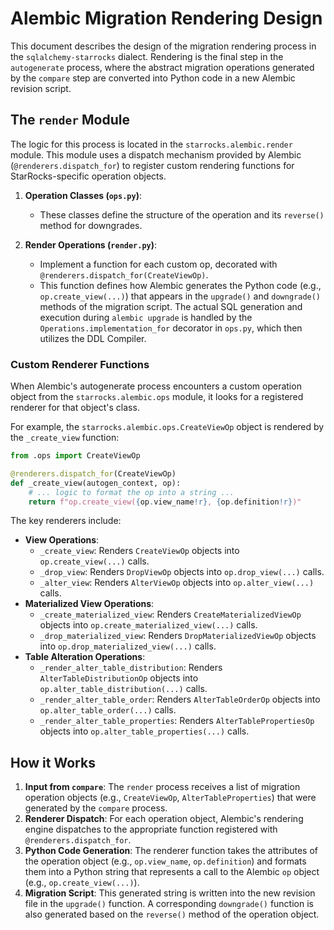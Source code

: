 # Alembic Migration Rendering Design

This document describes the design of the migration rendering process in the `sqlalchemy-starrocks` dialect. Rendering is the final step in the `autogenerate` process, where the abstract migration operations generated by the `compare` step are converted into Python code in a new Alembic revision script.

## The `render` Module

The logic for this process is located in the `starrocks.alembic.render` module. This module uses a dispatch mechanism provided by Alembic (`@renderers.dispatch_for`) to register custom rendering functions for StarRocks-specific operation objects.

1. **Operation Classes (`ops.py`)**:

    - These classes define the structure of the operation and its `reverse()` method for downgrades.

2. **Render Operations (`render.py`)**:
    - Implement a function for each custom op, decorated with `@renderers.dispatch_for(CreateViewOp)`.
    - This function defines how Alembic generates the Python code (e.g., `op.create_view(...)`) that appears in the `upgrade()` and `downgrade()` methods of the migration script. The actual SQL generation and execution during `alembic upgrade` is handled by the `Operations.implementation_for` decorator in `ops.py`, which then utilizes the DDL Compiler.

### Custom Renderer Functions

When Alembic's autogenerate process encounters a custom operation object from the `starrocks.alembic.ops` module, it looks for a registered renderer for that object's class.

For example, the `starrocks.alembic.ops.CreateViewOp` object is rendered by the `_create_view` function:

```python
from .ops import CreateViewOp

@renderers.dispatch_for(CreateViewOp)
def _create_view(autogen_context, op):
    # ... logic to format the op into a string ...
    return f"op.create_view({op.view_name!r}, {op.definition!r})"
```

The key renderers include:

- **View Operations**:
  - `_create_view`: Renders `CreateViewOp` objects into `op.create_view(...)` calls.
  - `_drop_view`: Renders `DropViewOp` objects into `op.drop_view(...)` calls.
  - `_alter_view`: Renders `AlterViewOp` objects into `op.alter_view(...)` calls.
- **Materialized View Operations**:
  - `_create_materialized_view`: Renders `CreateMaterializedViewOp` objects into `op.create_materialized_view(...)` calls.
  - `_drop_materialized_view`: Renders `DropMaterializedViewOp` objects into `op.drop_materialized_view(...)` calls.
- **Table Alteration Operations**:
  - `_render_alter_table_distribution`: Renders `AlterTableDistributionOp` objects into `op.alter_table_distribution(...)` calls.
  - `_render_alter_table_order`: Renders `AlterTableOrderOp` objects into `op.alter_table_order(...)` calls.
  - `_render_alter_table_properties`: Renders `AlterTablePropertiesOp` objects into `op.alter_table_properties(...)` calls.

## How it Works

1. **Input from `compare`**: The `render` process receives a list of migration operation objects (e.g., `CreateViewOp`, `AlterTableProperties`) that were generated by the `compare` process.
2. **Renderer Dispatch**: For each operation object, Alembic's rendering engine dispatches to the appropriate function registered with `@renderers.dispatch_for`.
3. **Python Code Generation**: The renderer function takes the attributes of the operation object (e.g., `op.view_name`, `op.definition`) and formats them into a Python string that represents a call to the Alembic `op` object (e.g., `op.create_view(...)`).
4. **Migration Script**: This generated string is written into the new revision file in the `upgrade()` function. A corresponding `downgrade()` function is also generated based on the `reverse()` method of the operation object.
